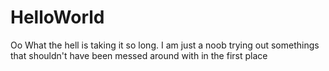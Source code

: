 HelloWorld
==========
Oo What the hell is taking it so long. I am just a noob trying out somethings that shouldn't have been messed around with in the first place
